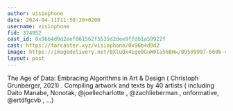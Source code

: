 ```yaml
---
author: visiophone
date: 2024-04-11T11:50:29+0200
username: visiophone
fid: 374952
cast_id: 0x96b4d9d2eef061562f5535d2dee9ffdb1a59922f
cast: https://farcaster.xyz/visiophone/0x96b4d9d2
image: https://imagedelivery.net/BXluQx4ige9GuW0Ia56BHw/09509997-660b-4963-fa0d-7d59fb56fc00/original
layout: post
---
```


The Age of Data: Embracing Algorithms in Art & Design
( Christoph Grunberger, 2021)
.
Compiling artwork and texts by 40 artists ( including Daito Manabe, Nonotak, @joellecharlotte , @zachlieberman , onformative, @ertdfgcvb , ...)

<img src='https://imagedelivery.net/BXluQx4ige9GuW0Ia56BHw/09509997-660b-4963-fa0d-7d59fb56fc00/original' alt='' referrerpolicy='no-referrer'/>

